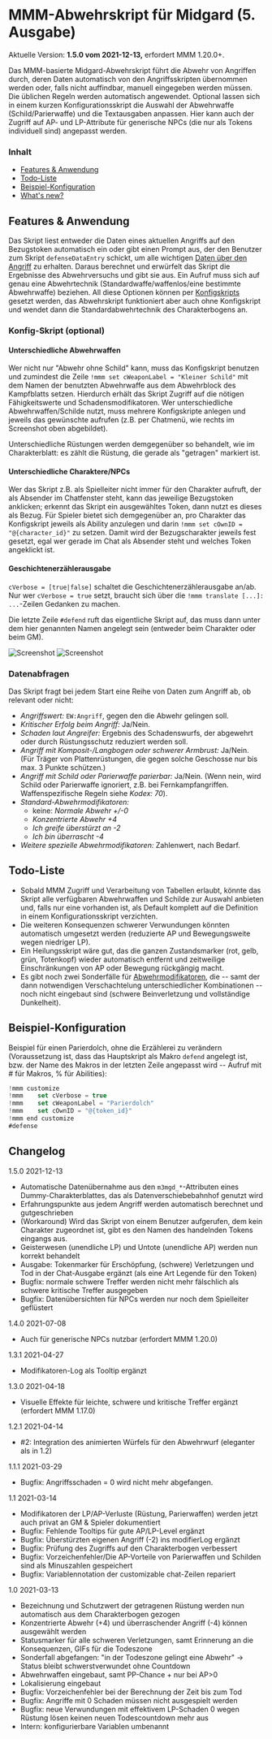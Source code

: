 # MMM-Abwehrskript für Midgard (5. Ausgabe)

Aktuelle Version: **1.5.0 vom 2021-12-13,** erfordert MMM 1.20.0+.

Das MMM-basierte Midgard-Abwehrskript führt die Abwehr von Angriffen durch, deren Daten automatisch von den Angriffsskripten übernommen werden oder, falls nicht auffindbar, manuell eingegeben werden müssen. Die üblichen Regeln werden automatisch angewendet. Optional lassen sich in einem kurzen Konfigurationsskript die Auswahl der Abwehrwaffe (Schild/Parierwaffe) und die Textausgaben anpassen. Hier kann auch der Zugriff auf AP- und LP-Attribute für generische NPCs (die nur als Tokens individuell sind) angepasst werden.

### Inhalt

- [Features & Anwendung](#features--anwendung)
- [Todo-Liste](#todo-liste)
- [Beispiel-Konfiguration](#beispiel-konfiguration)
- [What's new?](#changelog)


## Features & Anwendung

Das Skript liest entweder die Daten eines aktuellen Angriffs auf den Bezugstoken automatisch ein oder gibt einen Prompt aus, der den Benutzer zum Skript `defenseDataEntry` schickt, um alle wichtigen [Daten über den Angriff](#datenabfragen) zu erhalten. Daraus berechnet und erwürfelt das Skript die Ergebnisse des Abwehrversuchs und gibt sie aus. Ein Aufruf muss sich auf genau eine Abwehrtechnik (Standardwaffe/waffenlos/eine bestimmte Abwehrwaffe) beziehen. All diese Optionen können per [Konfigskripts](#konfig-skript-optional) gesetzt werden, das Abwehrskript funktioniert aber auch ohne Konfigskript und wendet dann die Standardabwehrtechnik des Charakterbogens an.

### Konfig-Skript (optional)

#### Unterschiedliche Abwehrwaffen

Wer nicht nur "Abwehr ohne Schild" kann, muss das Konfigskript benutzen und zumindest die Zeile `!mmm set cWeaponLabel = "Kleiner Schild"` mit dem Namen der benutzten Abwehrwaffe aus dem Abwehrblock des Kampfblatts setzen. Hierdurch erhält das Skript Zugriff auf die nötigen Fähigkeitswerte und Schadensmodifikatoren. Wer unterschiedliche Abwehrwaffen/Schilde nutzt, muss mehrere Konfigskripte anlegen und jeweils das gewünschte aufrufen (z.B. per Chatmenü, wie rechts im Screenshot oben abgebildet).

Unterschiedliche Rüstungen werden demgegenüber so behandelt, wie im Charakterblatt: es zählt die Rüstung, die gerade als "getragen" markiert ist.

#### Unterschiedliche Charaktere/NPCs

Wer das Skript z.B. als Spielleiter nicht immer für den Charakter aufruft, der als Absender im Chatfenster steht, kann das jeweilige Bezugstoken anklicken; erkennt das Skript ein ausgewähltes Token, dann nutzt es dieses als Bezug. Für Spieler bietet sich demgegenüber an, pro Charakter das Konfigskript jeweils als Ability anzulegen und darin `!mmm set cOwnID = "@{character_id}"` zu setzen. Damit wird der Bezugscharakter jeweils fest gesetzt, egal wer gerade im Chat als Absender steht und welches Token angeklickt ist.

#### Geschichtenerzählerausgabe

`cVerbose = [true|false]` schaltet die Geschichtenerzählerausgabe an/ab. Nur wer `cVerbose = true` setzt, braucht sich über die `!mmm translate [...]: ...`-Zeilen Gedanken zu machen.

Die letzte Zeile `#defend` ruft das eigentliche Skript auf, das muss dann unter dem hier genannten Namen angelegt sein (entweder beim Charakter oder beim GM).

![Screenshot](mmm-defense-1.1-mit-chatmenue.png)
![Screenshot](mmm-defense-1.1-plattenruestung-neu.png)

### Datenabfragen

Das Skript fragt bei jedem Start eine Reihe von Daten zum Angriff ab, ob relevant oder nicht:
- *Angriffswert:* `EW:Angriff`, gegen den die Abwehr gelingen soll.
- *Kritischer Erfolg beim Angriff:* Ja/Nein.
- *Schaden laut Angreifer:* Ergebnis des Schadenswurfs, der abgewehrt oder durch Rüstungsschutz reduziert werden soll.
- *Angriff mit Komposit-/Langbogen oder schwerer Armbrust:* Ja/Nein. (Für Träger von Plattenrüstungen, die gegen solche Geschosse nur bis max. 3 Punkte schützen.)
- *Angriff mit Schild oder Parierwaffe parierbar:* Ja/Nein. (Wenn nein, wird Schild oder Parierwaffe ignoriert, z.B. bei Fernkampfangriffen. Waffenspezifische Regeln siehe *Kodex: 70*).
- *Standard-Abwehrmodifikatoren:*
  -  keine: *Normale Abwehr +/-0*
  - *Konzentrierte Abwehr +4*
  - *Ich greife überstürzt an -2*
  - *Ich bin überrascht -4*
- *Weitere spezielle Abwehrmodifikatoren:* Zahlenwert, nach Bedarf.

## Todo-Liste

- Sobald MMM Zugriff und Verarbeitung von Tabellen erlaubt, könnte das Skript alle verfügbaren Abwehrwaffen und Schilde zur Auswahl anbieten und, falls nur eine vorhanden ist, als Default komplett auf die Definition in einem Konfigurationsskript verzichten.
- Die weiteren Konsequenzen schwerer Verwundungen könnten automatisch umgesetzt werden (reduzierte AP und Bewegungsweite wegen niedriger LP).
- Ein Heilungsskript wäre gut, das die ganzen Zustandsmarker (rot, gelb, grün, Totenkopf) wieder automatisch entfernt und zeitweilige Einschränkungen von AP oder Bewegung rückgängig macht.
- Es gibt noch zwei Sonderfälle für [Abwehrmodifikatoren](https://midgard.alienn.net/doku.php?id=abwehr_nahkampf_boni_und_malusse), die -- samt der dann notwendigen Verschachtelung unterschiedlicher Kombinationen -- noch nicht eingebaut sind (schwere Beinverletzung und vollständige Dunkelheit).

## Beispiel-Konfiguration

Beispiel für einen Parierdolch, ohne die Erzählerei zu verändern (Voraussetzung ist, dass das Hauptskript als Makro `defend` angelegt ist, bzw. der Name des Makros in der letzten Zeile angepasst wird -- Aufruf mit # für Makros, % für Abilities):

```javascript
!mmm customize
!mmm    set cVerbose = true
!mmm    set cWeaponLabel = "Parierdolch"
!mmm    set cOwnID = "@{token_id}"
!mmm end customize
#defense
```

## Changelog

1.5.0 2021-12-13

- Automatische Datenübernahme aus den `m3mgd_*`-Attributen eines Dummy-Charakterblattes, das als Datenverschiebebahnhof genutzt wird
- Erfahrungspunkte aus jedem Angriff werden automatisch berechnet und gutgeschrieben
- (Workaround) Wird das Skript von einem Benutzer aufgerufen, dem kein Charakter zugeordnet ist, gibt es den Namen des handelnden Tokens eingangs aus.
- Geisterwesen (unendliche LP) und Untote (unendliche AP) werden nun korrekt behandelt
- Ausgabe: Tokenmarker für Erschöpfung, (schwere) Verletzungen und Tod in der Chat-Ausgabe ergänzt (als eine Art Legende für den Token)
- Bugfix: normale schwere Treffer werden nicht mehr fälschlich als schwere kritische Treffer ausgegeben
- Bugfix: Datenübersichten für NPCs werden nur noch dem Spielleiter geflüstert

1.4.0 2021-07-08

- Auch für generische NPCs nutzbar (erfordert MMM 1.20.0)

1.3.1 2021-04-27

- Modifikatoren-Log als Tooltip ergänzt

1.3.0 2021-04-18

- Visuelle Effekte für leichte, schwere und kritische Treffer ergänzt (erfordert MMM 1.17.0)

1.2.1 2021-04-14

- #2: Integration des animierten Würfels für den Abwehrwurf (eleganter als in 1.2)

1.1.1 2021-03-29

- Bugfix: Angriffsschaden = 0 wird nicht mehr abgefangen.

1.1 2021-03-14

- Modifikatoren der LP/AP-Verluste (Rüstung, Parierwaffen) werden jetzt auch privat an GM & Spieler dokumentiert
- Bugfix: Fehlende Tooltips für gute AP/LP-Level ergänzt
- Bugfix: Überstürzten eigenen Angriff (-2) ins modifierLog ergänzt
- Bugfix: Prüfung des Zugriffs auf den Charakterbogen verbessert
- Bugfix: Vorzeichenfehler/Die AP-Vorteile von Parierwaffen und Schilden sind als Minuszahlen gespeichert
- Bugfix: Variablennotation der customizable chat-Zeilen repariert

1.0 2021-03-13

- Bezeichnung und Schutzwert der getragenen Rüstung werden nun automatisch aus dem Charakterbogen gezogen
- Konzentrierte Abwehr (+4) und überraschender Angriff (-4) können ausgewählt werden
- Statusmarker für alle schweren Verletzungen, samt Erinnerung an die Konsequenzen, GIFs für die Todeszone
- Sonderfall abgefangen: "in der Todeszone gelingt eine Abwehr" -> Status bleibt schwerstverwundet ohne Countdown
- Abwehrwaffen eingebaut, samt PP-Chance + nur bei AP>0
- Lokalisierung eingebaut
- Bugfix: Vorzeichenfehler bei der Berechnung der Zeit bis zum Tod
- Bugfix: Angriffe mit 0 Schaden müssen nicht ausgespielt werden
- Bugfix: neue Verwundungen mit effektivem LP-Schaden 0 wegen Rüstung lösen keinen neuen Todescountdown mehr aus
- Intern: konfigurierbare Variablen umbenannt
